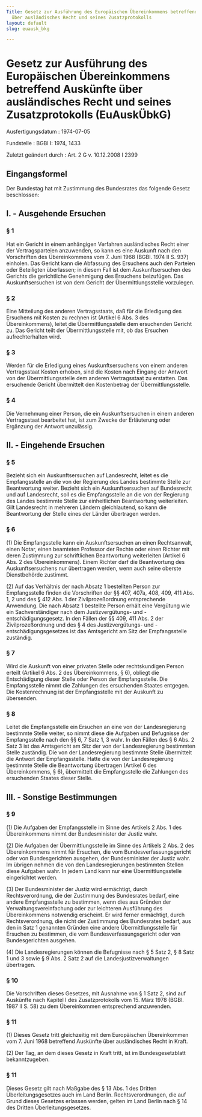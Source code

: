 ```yaml
---
Title: Gesetz zur Ausführung des Europäischen Übereinkommens betreffend Auskünfte
  über ausländisches Recht und seines Zusatzprotokolls
layout: default
slug: euausk_bkg

---
```


# Gesetz zur Ausführung des Europäischen Übereinkommens betreffend Auskünfte über ausländisches Recht und seines Zusatzprotokolls (EuAuskÜbkG)

Ausfertigungsdatum
:   1974-07-05

Fundstelle
:   BGBl I: 1974, 1433

Zuletzt geändert durch
:   Art. 2 G v. 10.12.2008 I 2399


## Eingangsformel

Der Bundestag hat mit Zustimmung des Bundesrates das folgende Gesetz
beschlossen:


## I. - Ausgehende Ersuchen



### § 1

Hat ein Gericht in einem anhängigen Verfahren ausländisches Recht
einer der Vertragsparteien anzuwenden, so kann es eine Auskunft nach
den Vorschriften des Übereinkommens vom 7. Juni 1968 (BGBl. 1974 II S.
937) einholen. Das Gericht kann die Abfassung des Ersuchens auch den
Parteien oder Beteiligten überlassen; in diesem Fall ist dem
Auskunftsersuchen des Gerichts die gerichtliche Genehmigung des
Ersuchens beizufügen. Das Auskunftsersuchen ist von dem Gericht der
Übermittlungsstelle vorzulegen.


### § 2

Eine Mitteilung des anderen Vertragsstaats, daß für die Erledigung des
Ersuchens mit Kosten zu rechnen ist (Artikel 6 Abs. 3 des
Übereinkommens), leitet die Übermittlungsstelle dem ersuchenden
Gericht zu. Das Gericht teilt der Übermittlungsstelle mit, ob das
Ersuchen aufrechterhalten wird.


### § 3

Werden für die Erledigung eines Auskunftsersuchens von einem anderen
Vertragsstaat Kosten erhoben, sind die Kosten nach Eingang der Antwort
von der Übermittlungsstelle dem anderen Vertragsstaat zu erstatten.
Das ersuchende Gericht übermittelt den Kostenbetrag der
Übermittlungsstelle.


### § 4

Die Vernehmung einer Person, die ein Auskunftsersuchen in einem
anderen Vertragsstaat bearbeitet hat, ist zum Zwecke der Erläuterung
oder Ergänzung der Antwort unzulässig.


## II. - Eingehende Ersuchen



### § 5

Bezieht sich ein Auskunftsersuchen auf Landesrecht, leitet es die
Empfangsstelle an die von der Regierung des Landes bestimmte Stelle
zur Beantwortung weiter. Bezieht sich ein Auskunftsersuchen auf
Bundesrecht und auf Landesrecht, soll es die Empfangsstelle an die von
der Regierung des Landes bestimmte Stelle zur einheitlichen
Beantwortung weiterleiten. Gilt Landesrecht in mehreren Ländern
gleichlautend, so kann die Beantwortung der Stelle eines der Länder
übertragen werden.


### § 6

(1) Die Empfangsstelle kann ein Auskunftsersuchen an einen
Rechtsanwalt, einen Notar, einen beamteten Professor der Rechte oder
einen Richter mit deren Zustimmung zur schriftlichen Beantwortung
weiterleiten (Artikel 6 Abs. 2 des Übereinkommens). Einem Richter darf
die Beantwortung des Auskunftsersuchens nur übertragen werden, wenn
auch seine oberste Dienstbehörde zustimmt.

(2) Auf das Verhältnis der nach Absatz 1 bestellten Person zur
Empfangsstelle finden die Vorschriften der §§ 407, 407a, 408, 409, 411
Abs. 1, 2 und des § 412 Abs. 1 der Zivilprozeßordnung entsprechende
Anwendung. Die nach Absatz 1 bestellte Person erhält eine Vergütung
wie ein Sachverständiger nach dem Justizvergütungs- und
-entschädigungsgesetz. In den Fällen der §§ 409, 411 Abs. 2 der
Zivilprozeßordnung und des § 4 des Justizvergütungs- und
-entschädigungsgesetzes ist das Amtsgericht am Sitz der Empfangsstelle
zuständig.


### § 7

Wird die Auskunft von einer privaten Stelle oder rechtskundigen Person
erteilt (Artikel 6 Abs. 2 des Übereinkommens, § 6), obliegt die
Entschädigung dieser Stelle oder Person der Empfangsstelle. Die
Empfangsstelle nimmt die Zahlungen des ersuchenden Staates entgegen.
Die Kostenrechnung ist der Empfangsstelle mit der Auskunft zu
übersenden.


### § 8

Leitet die Empfangsstelle ein Ersuchen an eine von der Landesregierung
bestimmte Stelle weiter, so nimmt diese die Aufgaben und Befugnisse
der Empfangsstelle nach den §§ 6, 7 Satz 1, 3 wahr. In den Fällen des
§ 6 Abs. 2 Satz 3 ist das Amtsgericht am Sitz der von der
Landesregierung bestimmten Stelle zuständig. Die von der
Landesregierung bestimmte Stelle übermittelt die Antwort der
Empfangsstelle. Hatte die von der Landesregierung bestimmte Stelle die
Beantwortung übertragen (Artikel 6 des Übereinkommens, § 6),
übermittelt die Empfangsstelle die Zahlungen des ersuchenden Staates
dieser Stelle.


## III. - Sonstige Bestimmungen



### § 9

(1) Die Aufgaben der Empfangsstelle im Sinne des Artikels 2 Abs. 1 des
Übereinkommens nimmt der Bundesminister der Justiz wahr.

(2) Die Aufgaben der Übermittlungsstelle im Sinne des Artikels 2 Abs.
2 des Übereinkommens nimmt für Ersuchen, die vom
Bundesverfassungsgericht oder von Bundesgerichten ausgehen, der
Bundesminister der Justiz wahr. Im übrigen nehmen die von den
Landesregierungen bestimmten Stellen diese Aufgaben wahr. In jedem
Land kann nur eine Übermittlungsstelle eingerichtet werden.

(3) Der Bundesminister der Justiz wird ermächtigt, durch
Rechtsverordnung, die der Zustimmung des Bundesrates bedarf, eine
andere Empfangsstelle zu bestimmen, wenn dies aus Gründen der
Verwaltungsvereinfachung oder zur leichteren Ausführung des
Übereinkommens notwendig erscheint. Er wird ferner ermächtigt, durch
Rechtsverordnung, die nicht der Zustimmung des Bundesrates bedarf, aus
den in Satz 1 genannten Gründen eine andere Übermittlungsstelle für
Ersuchen zu bestimmen, die vom Bundesverfassungsgericht oder von
Bundesgerichten ausgehen.

(4) Die Landesregierungen können die Befugnisse nach § 5 Satz 2, § 8
Satz 1 und 3 sowie § 9 Abs. 2 Satz 2 auf die Landesjustizverwaltungen
übertragen.


### § 10

Die Vorschriften dieses Gesetzes, mit Ausnahme von § 1 Satz 2, sind
auf Auskünfte nach Kapitel I des Zusatzprotokolls vom 15. März 1978
(BGBl. 1987 II S. 58) zu dem Übereinkommen entsprechend anzuwenden.


### § 11

(1) Dieses Gesetz tritt gleichzeitig mit dem Europäischen
Übereinkommen vom 7. Juni 1968 betreffend Auskünfte über ausländisches
Recht in Kraft.

(2) Der Tag, an dem dieses Gesetz in Kraft tritt, ist im
Bundesgesetzblatt bekanntzugeben.


### § 11

Dieses Gesetz gilt nach Maßgabe des § 13 Abs. 1 des Dritten
Überleitungsgesetzes auch im Land Berlin. Rechtsverordnungen, die auf
Grund dieses Gesetzes erlassen werden, gelten im Land Berlin nach § 14
des Dritten Überleitungsgesetzes.

